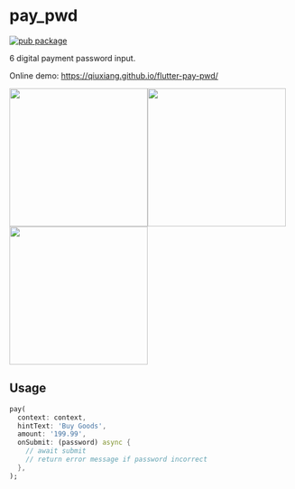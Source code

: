# pay_pwd

[![pub package](https://img.shields.io/pub/v/pay_pwd.svg)](https://pub.dartlang.org/packages/pay_pwd)

6 digital payment password input.

Online demo: https://qiuxiang.github.io/flutter-pay-pwd/

<img src="https://user-images.githubusercontent.com/1709072/122147951-63339400-ce8c-11eb-883b-cfbe7e604635.png" width=245><img src="https://user-images.githubusercontent.com/1709072/122147952-63cc2a80-ce8c-11eb-9c34-0761bd265ac3.png" width=245><img src="https://user-images.githubusercontent.com/1709072/122147953-6464c100-ce8c-11eb-865d-421703254742.png" width=245>

## Usage

```dart
pay(
  context: context,
  hintText: 'Buy Goods',
  amount: '199.99',
  onSubmit: (password) async {
    // await submit
    // return error message if password incorrect
  },
);
```
